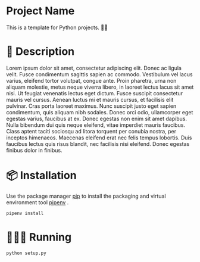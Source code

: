 # Project Name

This is a template for Python projects. 👍🏿

# 📗 Description
Lorem ipsum dolor sit amet, consectetur adipiscing elit. Donec ac ligula velit. Fusce condimentum sagittis sapien ac commodo. Vestibulum vel lacus varius, eleifend tortor volutpat, congue ante. Proin pharetra, urna non aliquam molestie, metus neque viverra libero, in laoreet lectus lacus sit amet nisi. Ut feugiat venenatis lectus eget dictum. Fusce suscipit consectetur mauris vel cursus. Aenean luctus mi et mauris cursus, et facilisis elit pulvinar. Cras porta laoreet maximus. Nunc suscipit justo eget sapien condimentum, quis aliquam nibh sodales. Donec orci odio, ullamcorper eget egestas varius, faucibus at ex. Donec egestas non enim sit amet dapibus. Nulla bibendum dui quis neque eleifend, vitae imperdiet mauris faucibus. Class aptent taciti sociosqu ad litora torquent per conubia nostra, per inceptos himenaeos. Maecenas eleifend erat nec felis tempus lobortis. Duis faucibus lectus quis risus blandit, nec facilisis nisi eleifend. Donec egestas finibus dolor in finibus.

# 📦 Installation 

Use the package manager [pip](https://pypi.org/project/pip/) to install the packaging and virtual environment tool [pipenv](https://pipenv.pypa.io/en/latest/) .

```bash
pipenv install

```

# 🏃🏽‍♀️ Running

```bash
python setup.py

```